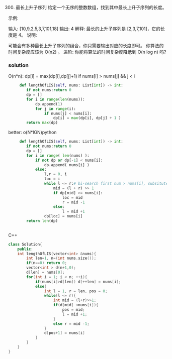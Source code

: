 300. 最长上升子序列
给定一个无序的整数数组，找到其中最长上升子序列的长度。

示例:

输入: [10,9,2,5,3,7,101,18]
输出: 4 
解释: 最长的上升子序列是 [2,3,7,101]，它的长度是 4。
说明:

可能会有多种最长上升子序列的组合，你只需要输出对应的长度即可。
你算法的时间复杂度应该为 O(n2) 。
进阶: 你能将算法的时间复杂度降低到 O(n log n) 吗?

### solution

O(n*n):
dp[i] = max(dp[i],dp[j]+1) if nums[i] > nums[j] && j < i
```python
     def lengthOfLIS(self, nums: List[int]) -> int:
        if not nums:return 0
        dp = []
        for i in range(len(nums)):
            dp.append(1)
            for j in range(i):
                if nums[j] < nums[i]:
                    dp[i] = max(dp[i], dp[j] + 1 )
        return max(dp)
```

better:
o(N*lGN)python
```python
     def lengthOfLIS(self, nums: List[int]) -> int:
        if not nums:return 0
        dp = []
        for i in range( len(nums) ):
            if not dp or dp[-1] < nums[i]:
                dp.append( nums[i] )
            else:
                l,r = 0, i
                loc = i
                while l <= r:# bi-search first num > nums[i], subsitute it
                    mid = (l + r) >> 1
                    if dp[mid] >= nums[i]:
                        loc = mid 
                        r = mid -1
                    else:
                        l = mid +1
                dp[loc] = nums[i]
        return len(dp)
 

```


C++
```C++
class Solution{
    public:
    int lengthOfLIS(vector<int> &nums){
        int len=1, n=(int nums.size());
        if(n==0) return 0;
        vector<int > d(n+1,0);
        d[len] = nums[0];
        for(int i = 1; i < n; ++i){
            if(nums[i]>d[len]) d[++len] = nums[i];
            else{
                int l = 1, r = len, pos = 0;
                while(l <= r){
                    int mid = (l+r)>>1;
                    if(d[mid] <nums[i]){
                        pos = mid;
                        l = mid +1;
                    }
                    else r = mid -1;
                }
                d[pos+1] = nums[i]
            }
        }
    }
}
```